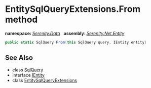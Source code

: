 # EntitySqlQueryExtensions.From method
**namespace:** *[Serenity.Data](../../README.md#serenity.data-namespace)*   **assembly**: *[Serenity.Net.Entity](../../README.md)*

```csharp
public static SqlQuery From(this SqlQuery query, IEntity entity)
```

## See Also

* class [SqlQuery](../Serenity.Net.Data/../SqlQuery.md)
* interface [IEntity](../IEntity.md)
* class [EntitySqlQueryExtensions](../EntitySqlQueryExtensions.md)